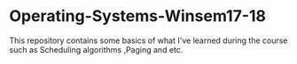 # Operating-Systems-Winsem17-18
This repository contains some basics of what I've learned during the course such as Scheduling algorithms ,Paging and etc.
